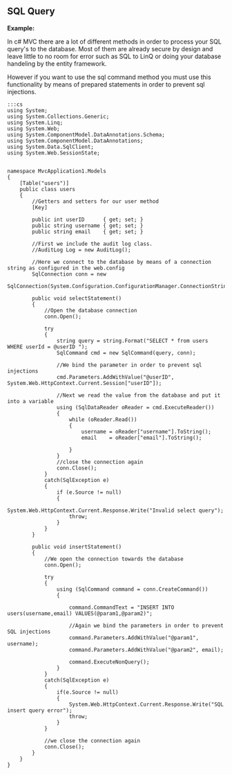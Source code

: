 SQL Query
-------

**Example:**


In c# MVC there are a lot of different methods in order to process your SQL query's to 
the database. Most of them are already secure by design and leave little to no room for
error such as SQL to LinQ or doing your database handeling by the entity framework.

However if you want to use the sql command method you must use this functionality by
means of prepared statements in order to prevent sql injections.

	:::cs
	using System;
	using System.Collections.Generic;
	using System.Linq;
	using System.Web;
	using System.ComponentModel.DataAnnotations.Schema;
	using System.ComponentModel.DataAnnotations;
	using System.Data.SqlClient;
	using System.Web.SessionState;


	namespace MvcApplication1.Models
	{
		[Table("users")]
		public class users
		{
			//Getters and setters for our user method
			[Key]
		
			public int userID      { get; set; }
			public string username { get; set; }
			public string email    { get; set; }

			//First we include the audit log class.
			//AuditLog Log = new AuditLog();

			//Here we connect to the database by means of a connection string as configured in the web.config
			SqlConnection conn = new 
			SqlConnection(System.Configuration.ConfigurationManager.ConnectionStrings["users"].ConnectionString);

			public void selectStatement()
			{   
				//Open the database connection
				conn.Open();

				try
				{   
					string query = string.Format("SELECT * from users WHERE userId = @userID ");
					SqlCommand cmd = new SqlCommand(query, conn);

					//We bind the parameter in order to prevent sql injections
					cmd.Parameters.AddWithValue("@userID", System.Web.HttpContext.Current.Session["userID"]);

					//Next we read the value from the database and put it into a variable
					using (SqlDataReader oReader = cmd.ExecuteReader())
					{
						while (oReader.Read())
						{
							username = oReader["username"].ToString();
							email    = oReader["email"].ToString();

						}
					}
					//close the connection again
					conn.Close();
				}
				catch(SqlException e)
				{
					if (e.Source != null)
					{
						System.Web.HttpContext.Current.Response.Write("Invalid select query");
						throw;
					}
				}
			}

			public void insertStatement()
			{   
				//We open the connection towards the database
				conn.Open();

				try
				{
					using (SqlCommand command = conn.CreateCommand())
					{ 
					
						command.CommandText = "INSERT INTO users(username,email) VALUES(@param1,@param2)";  
					
						//Again we bind the parameters in order to prevent SQL injections
						command.Parameters.AddWithValue("@param1", username);  
						command.Parameters.AddWithValue("@param2", email);   

						command.ExecuteNonQuery(); 
					}
				}
				catch(SqlException e)
				{
					if(e.Source != null)
					{
						System.Web.HttpContext.Current.Response.Write("SQL insert query error");
						throw;
					}
				}

				//we close the connection again
				conn.Close();
			}
		}
	}
